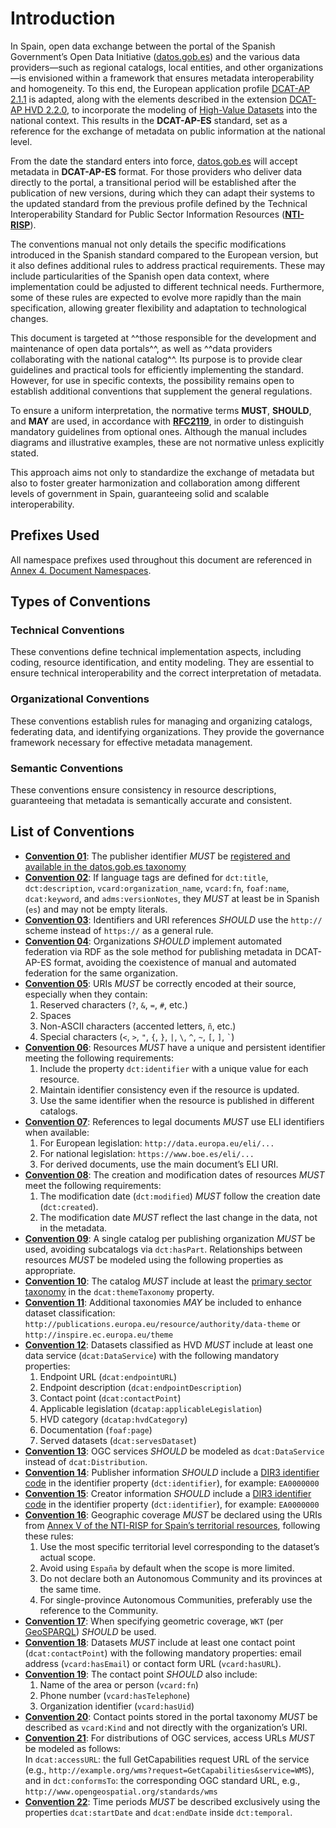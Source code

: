 # Introduction
In Spain, open data exchange between the portal of the Spanish Government’s Open Data Initiative ([datos.gob.es](https://datos.gob.es)) and the various data providers—such as regional catalogs, local entities, and other organizations—is envisioned within a framework that ensures metadata interoperability and homogeneity. To this end, the European application profile [DCAT-AP 2.1.1](https://joinup.ec.europa.eu/collection/semic-support-centre/solution/dcat-application-profile-data-portals-europe/release/211) is adapted, along with the elements described in the extension [DCAT-AP HVD 2.2.0](https://semiceu.github.io/DCAT-AP/releases/2.2.0-hvd/), to incorporate the modeling of [High-Value Datasets](https://datos.gob.es/es/noticia/europa-define-los-conjuntos-de-datos-de-alto-valor-que-el-sector-publico-tendra-que-abrir) into the national context. This results in the **DCAT-AP-ES** standard, set as a reference for the exchange of metadata on public information at the national level.

From the date the standard enters into force, [datos.gob.es](https://datos.gob.es) will accept metadata in **DCAT-AP-ES** format. For those providers who deliver data directly to the portal, a transitional period will be established after the publication of new versions, during which they can adapt their systems to the updated standard from the previous profile defined by the Technical Interoperability Standard for Public Sector Information Resources ([**NTI-RISP**](https://datos.gob.es/es/doc-tags/nti-risp)).

The conventions manual not only details the specific modifications introduced in the Spanish standard compared to the European version, but it also defines additional rules to address practical requirements. These may include particularities of the Spanish open data context, where implementation could be adjusted to different technical needs. Furthermore, some of these rules are expected to evolve more rapidly than the main specification, allowing greater flexibility and adaptation to technological changes.

This document is targeted at ^^those responsible for the development and maintenance of open data portals^^, as well as ^^data providers collaborating with the national catalog^^. Its purpose is to provide clear guidelines and practical tools for efficiently implementing the standard. However, for use in specific contexts, the possibility remains open to establish additional conventions that supplement the general regulations.

To ensure a uniform interpretation, the normative terms **MUST**, **SHOULD**, and **MAY** are used, in accordance with **[RFC2119](https://www.rfc-editor.org/rfc/rfc2119)**, in order to distinguish mandatory guidelines from optional ones. Although the manual includes diagrams and illustrative examples, these are not normative unless explicitly stated.

This approach aims not only to standardize the exchange of metadata but also to foster greater harmonization and collaboration among different levels of government in Spain, guaranteeing solid and scalable interoperability.

## Prefixes Used
All namespace prefixes used throughout this document are referenced in [Annex 4. Document Namespaces](#annex-4-document-namespaces).

## Types of Conventions
### Technical Conventions
These conventions define technical implementation aspects, including coding, resource identification, and entity modeling. They are essential to ensure technical interoperability and the correct interpretation of metadata.

### Organizational Conventions
These conventions establish rules for managing and organizing catalogs, federating data, and identifying organizations. They provide the governance framework necessary for effective metadata management.

### Semantic Conventions
These conventions ensure consistency in resource descriptions, guaranteeing that metadata is semantically accurate and consistent.

## List of Conventions
- [**Convention 01**](#convencion-01): The publisher identifier *MUST* be [registered and available in the datos.gob.es taxonomy](mailto:soporte@datos.gob.es?subject=Solicitud%20de%20alta%20de%20Organismo%20y%20usuario%20en%20datos.gob.es)
- [**Convention 02**](#convencion-02): If language tags are defined for `dct:title`, `dct:description`, `vcard:organization_name`, `vcard:fn`, `foaf:name`, `dcat:keyword`, and `adms:versionNotes`, they *MUST* at least be in Spanish (`es`) and may not be empty literals.
- [**Convention 03**](#convencion-03): Identifiers and URI references *SHOULD* use the `http://` scheme instead of `https://` as a general rule.
- [**Convention 04**](#convencion-04): Organizations *SHOULD* implement automated federation via RDF as the sole method for publishing metadata in DCAT-AP-ES format, avoiding the coexistence of manual and automated federation for the same organization.
- [**Convention 05**](#convencion-05): URIs *MUST* be correctly encoded at their source, especially when they contain:  
  1. Reserved characters (`?`, `&`, `=`, `#`, etc.)  
  2. Spaces  
  3. Non-ASCII characters (accented letters, `ñ`, etc.)  
  4. Special characters (`<`, `>`, `"`, `{`, `}`, `|`, `\`, `^`, `~`, `[`, `]`, `` ` ``)
- [**Convention 06**](#convencion-06): Resources *MUST* have a unique and persistent identifier meeting the following requirements:  
  1. Include the property `dct:identifier` with a unique value for each resource.  
  2. Maintain identifier consistency even if the resource is updated.  
  3. Use the same identifier when the resource is published in different catalogs.
- [**Convention 07**](#convencion-07): References to legal documents *MUST* use ELI identifiers when available:  
  1. For European legislation: `http://data.europa.eu/eli/...`  
  2. For national legislation: `https://www.boe.es/eli/...`  
  3. For derived documents, use the main document’s ELI URI.
- [**Convention 08**](#convencion-08): The creation and modification dates of resources *MUST* meet the following requirements:  
  1. The modification date (`dct:modified`) *MUST* follow the creation date (`dct:created`).  
  2. The modification date *MUST* reflect the last change in the data, not in the metadata.
- [**Convention 09**](#convencion-09): A single catalog per publishing organization *MUST* be used, avoiding subcatalogs via `dct:hasPart`. Relationships between resources *MUST* be modeled using the following properties as appropriate.
- [**Convention 10**](#convencion-10): The catalog *MUST* include at least the [primary sector taxonomy](https://datos.gob.es/kos/sector-publico/sector) in the `dcat:themeTaxonomy` property.
- [**Convention 11**](#convencion-11): Additional taxonomies *MAY* be included to enhance dataset classification:  
  `http://publications.europa.eu/resource/authority/data-theme` or `http://inspire.ec.europa.eu/theme`
- [**Convention 12**](#convencion-12): Datasets classified as HVD *MUST* include at least one data service (`dcat:DataService`) with the following mandatory properties:  
  1. Endpoint URL (`dcat:endpointURL`)  
  2. Endpoint description (`dcat:endpointDescription`)  
  3. Contact point (`dcat:contactPoint`)  
  4. Applicable legislation (`dcatap:applicableLegislation`)  
  5. HVD category (`dcatap:hvdCategory`)  
  6. Documentation (`foaf:page`)  
  7. Served datasets (`dcat:servesDataset`)
- [**Convention 13**](#convencion-13): OGC services *SHOULD* be modeled as `dcat:DataService` instead of `dcat:Distribution`.
- [**Convention 14**](#convencion-14): Publisher information *SHOULD* include a [DIR3 identifier code](https://datos.gob.es/es/recurso/sector-publico/org/Organismo) in the identifier property (`dct:identifier`), for example: `EA0000000`
- [**Convention 15**](#convencion-15): Creator information *SHOULD* include a [DIR3 identifier code](https://datos.gob.es/es/recurso/sector-publico/org/Organismo) in the identifier property (`dct:identifier`), for example: `EA0000000`
- [**Convention 16**](#convencion-16): Geographic coverage *MUST* be declared using the URIs from [Annex V of the NTI-RISP for Spain’s territorial resources](https://datos.gob.es/es/recurso/sector-publico/territorio), following these rules:  
  1. Use the most specific territorial level corresponding to the dataset’s actual scope.  
  2. Avoid using `España` by default when the scope is more limited.  
  3. Do not declare both an Autonomous Community and its provinces at the same time.  
  4. For single-province Autonomous Communities, preferably use the reference to the Community.
- [**Convention 17**](#convencion-17): When specifying geometric coverage, `WKT` (per [GeoSPARQL](http://www.opengeospatial.org/standards/geosparql)) *SHOULD* be used.
- [**Convention 18**](#convencion-18): Datasets *MUST* include at least one contact point (`dcat:contactPoint`) with the following mandatory properties: email address (`vcard:hasEmail`) or contact form URL (`vcard:hasURL`).
- [**Convention 19**](#convencion-19): The contact point *SHOULD* also include:  
  1. Name of the area or person (`vcard:fn`)  
  2. Phone number (`vcard:hasTelephone`)  
  3. Organization identifier (`vcard:hasUid`)
- [**Convention 20**](#convencion-20): Contact points stored in the portal taxonomy *MUST* be described as `vcard:Kind` and not directly with the organization’s URI.
- [**Convention 21**](#convencion-21): For distributions of OGC services, access URLs *MUST* be modeled as follows:  
  In `dcat:accessURL`: the full GetCapabilities request URL of the service (e.g., `http://example.org/wms?request=GetCapabilities&service=WMS`), and in `dct:conformsTo`: the corresponding OGC standard URL, e.g., `http://www.opengeospatial.org/standards/wms`
- [**Convention 22**](#convencion-22): Time periods *MUST* be described exclusively using the properties `dcat:startDate` and `dcat:endDate` inside `dct:temporal`.